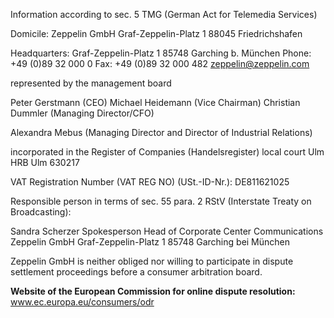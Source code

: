 Information according to sec. 5 TMG (German Act for Telemedia Services)

Domicile:
Zeppelin GmbH
Graf-Zeppelin-Platz 1
88045 Friedrichshafen

Headquarters:
Graf-Zeppelin-Platz 1
85748 Garching b. München
Phone: +49 (0)89 32 000 0
Fax: +49 (0)89 32 000 482
zeppelin@zeppelin.com

represented by the management board

Peter Gerstmann (CEO)
Michael Heidemann (Vice Chairman)
Christian Dummler (Managing Director/CFO)

Alexandra Mebus (Managing Director and Director of Industrial Relations)

incorporated in the Register of Companies (Handelsregister) local court Ulm
HRB Ulm 630217

VAT Registration Number (VAT REG NO) (USt.-ID-Nr.): DE811621025

Responsible person in terms of sec. 55 para. 2 RStV (Interstate Treaty on Broadcasting):

Sandra Scherzer
Spokesperson
Head of Corporate Center Communications
Zeppelin GmbH
Graf-Zeppelin-Platz 1
85748 Garching bei München

Zeppelin GmbH is neither obliged nor willing to participate in dispute settlement proceedings before a consumer arbitration board.

**Website of the European Commission for online dispute resolution:**
[www.ec.europa.eu/consumers/odr ](https://ec.europa.eu/consumers/odr/main/index.cfm?event=main.home.show&lng=EN)
